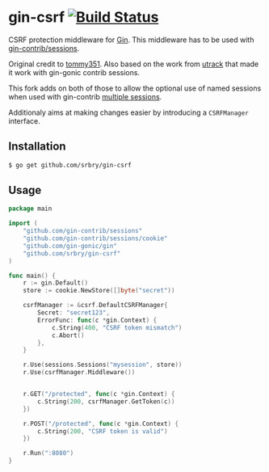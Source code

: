 # gin-csrf [![Build Status](https://travis-ci.org/srbry/gin-csrf.svg?branch=main)](https://travis-ci.org/srbry/gin-csrf)

CSRF protection middleware for [Gin]. This middleware has to be used with [gin-contrib/sessions](https://github.com/gin-contrib/sessions).

Original credit to [tommy351](https://github.com/tommy351/gin-csrf).
Also based on the work from [utrack](https://github.com/utrack/gin-csrf) that made it work with gin-gonic contrib sessions.

This fork adds on both of those to allow the optional use of named sessions when used with gin-contrib [multiple sessions](https://github.com/gin-contrib/sessions#multiple-sessions).

Additionaly aims at making changes easier by introducing a `CSRFManager` interface.

## Installation

``` bash
$ go get github.com/srbry/gin-csrf
```

## Usage

```go
package main

import (
	"github.com/gin-contrib/sessions"
	"github.com/gin-contrib/sessions/cookie"
	"github.com/gin-gonic/gin"
	"github.com/srbry/gin-csrf"
)

func main() {
	r := gin.Default()
	store := cookie.NewStore([]byte("secret"))

	csrfManager := &csrf.DefaultCSRFManager{
		Secret: "secret123",
		ErrorFunc: func(c *gin.Context) {
			c.String(400, "CSRF token mismatch")
			c.Abort()
		},
	}

	r.Use(sessions.Sessions("mysession", store))
	r.Use(csrfManager.Middleware())


	r.GET("/protected", func(c *gin.Context) {
		c.String(200, csrfManager.GetToken(c))
	})

	r.POST("/protected", func(c *gin.Context) {
		c.String(200, "CSRF token is valid")
	})

	r.Run(":8080")
}
```

[Gin]: http://gin-gonic.github.io/gin/
[gin-sessions]: https://github.com/utrack/gin-sessions
